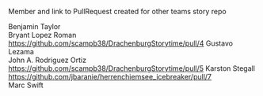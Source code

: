 
Member and link to PullRequest created for other teams story repo

Benjamin Taylor			
Bryant Lopez Roman 		https://github.com/scampb38/DrachenburgStorytime/pull/4
Gustavo Lezama 			
John A. Rodriguez Ortiz         https://github.com/scampb38/DrachenburgStorytime/pull/5
Karston Stegall 	        https://github.com/jbaranie/herrenchiemsee_icebreaker/pull/7	
Marc Swift				
